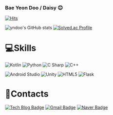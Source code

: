 ### Bae Yeon Doo / Daisy 😊

[![Hits](https://hits.seeyoufarm.com/api/count/incr/badge.svg?url=https%3A%2F%2Fgithub.com%2Fyndoo&count_bg=%23D677AC&title_bg=%237F7F7F&icon=&icon_color=%23E7E7E7&title=hits&edge_flat=false)](https://hits.seeyoufarm.com)

![yndoo's GitHub stats](https://github-readme-stats.vercel.app/api?username=yndoo&show_icons=true&theme=dracula)
[![Solved.ac Profile](http://mazassumnida.wtf/api/v2/generate_badge?boj=ihaveacasio)](https://solved.ac/ihaveacasio/)

# 💻Skills
![Kotlin](https://img.shields.io/badge/Kotlin-7F52FF.svg?&style=for-the-badge&logo=Kotlin&logoColor=white)
![Python](https://img.shields.io/badge/Python-3776AB.svg?&style=for-the-badge&logo=Python&logoColor=white)
![C Sharp](https://img.shields.io/badge/C%20Sharp-239120.svg?&style=for-the-badge&logo=C%20Sharp&logoColor=white)
![C++](https://img.shields.io/badge/C++-00599C.svg?&style=for-the-badge&logo=cplusplus&logoColor=white)

![Android Studio](https://img.shields.io/badge/Android%20Studio-3DDC84.svg?&style=for-the-badge&logo=Android%20Studio&logoColor=white)
![Unity](https://img.shields.io/badge/Unity-FFFFFF.svg?&style=for-the-badge&logo=Unity&logoColor=black)
![HTML5](https://img.shields.io/badge/HTML5-E34F26.svg?&style=for-the-badge&logo=HTML5&logoColor=white)
![Flask](https://img.shields.io/badge/Flask-000000.svg?&style=for-the-badge&logo=Flask&logoColor=white)

# 💌Contacts
[![Tech Blog Badge](http://img.shields.io/badge/-Tech%20blog-white?style=flat-square&logo=Naver&link=https://blog.naver.com/yndoo_daisy/)](https://blog.naver.com/yndoo_daisy/)
[![Gmail Badge](https://img.shields.io/badge/Gmail-EA4335?style=flat-square&logo=Gmail&logoColor=white&link=mailto:yndoo2k@gmail.com)](mailto:yndoo2k@gmail.com)
[![Naver Badge](https://img.shields.io/badge/Naver%20Mail-03C75A?style=flat-square&logo=Naver&logoColor=white&link=mailto:isabelle2k@naver.com)](mailto:isabelle2k@naver.com)


<!--
[![Readme Card](https://github-readme-stats.vercel.app/api/pin/?username=yndoo&repo=BarrierfreeMaker)]

**yndoo/yndoo** is a ✨ _special_ ✨ repository because its `README.md` (this file) appears on your GitHub profile.

Here are some ideas to get you started:

- 🔭 I’m currently working on ...
- 🌱 I’m currently learning ...
- 👯 I’m looking to collaborate on ...
- 🤔 I’m looking for help with ...
- 💬 Ask me about ...
- 📫 How to reach me: ...
- 😄 Pronouns: ...
- ⚡ Fun fact: ...
-->
